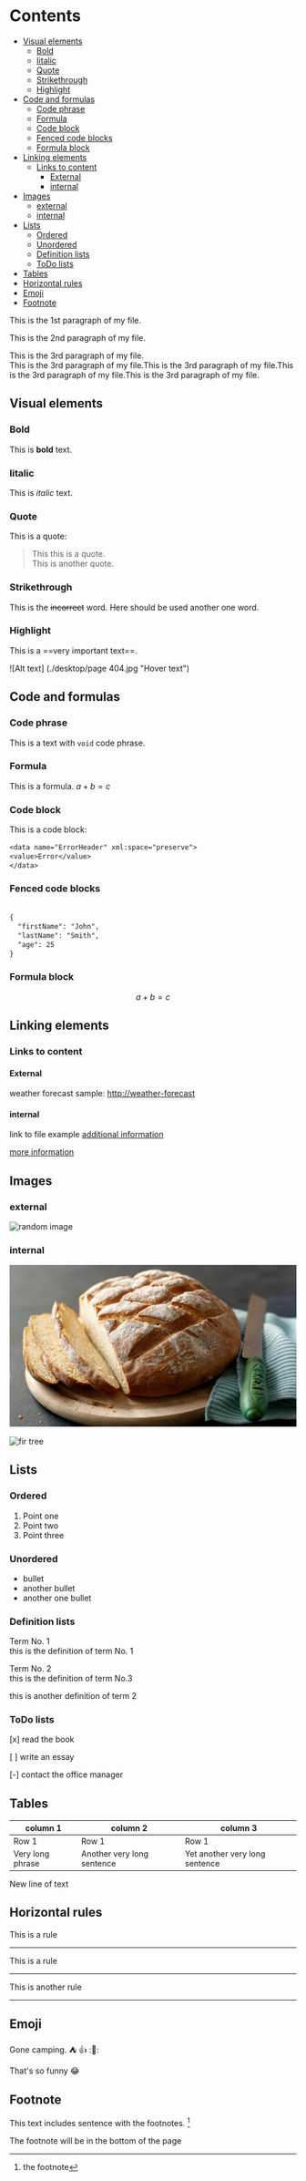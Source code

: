 # Contents <!-- omit in toc -->

- [Visual elements](#visual-elements)
  - [Bold](#bold)
  - [Iitalic](#iitalic)
  - [Quote](#quote)
  - [Strikethrough](#strikethrough)
  - [Highlight](#highlight)
- [Code and formulas](#code-and-formulas)
  - [Code phrase](#code-phrase)
  - [Formula](#formula)
  - [Code block](#code-block)
  - [Fenced code blocks](#fenced-code-blocks)
  - [Formula block](#formula-block)
- [Linking elements](#linking-elements)
  - [Links to content](#links-to-content)
    - [External](#external)
    - [internal](#internal)
- [Images](#images)
  - [external](#external-1)
  - [internal](#internal-1)
- [Lists](#lists)
  - [Ordered](#ordered)
  - [Unordered](#unordered)
  - [Definition lists](#definition-lists)
  - [ToDo lists](#todo-lists)
- [Tables](#tables)
- [Horizontal rules](#horizontal-rules)
- [Emoji](#emoji)
- [Footnote](#footnote)


This is the 1st paragraph of my file.

This is the 2nd paragraph of my file.

This is the 3rd paragraph of my file.  
This is the 3rd paragraph of my file.This is the 3rd paragraph of my file.This is the 3rd paragraph of my file.This is the 3rd paragraph of my file.

## Visual elements

### Bold

This is **bold** text.

### Iitalic

This is *italic* text.

### Quote

This is a quote:
> This this is a quote.  
> This is another quote.

### Strikethrough

This is the ~~incorrect~~ word. Here should be used another one word.

### Highlight

This is a ==very important text==.

![Alt text] (./desktop/page 404.jpg "Hover text")

## Code and formulas

### Code phrase

This is a text with `void` code phrase.

### Formula

This is a formula. $a+b=c$

### Code block

This is a code block:
```
<data name="ErrorHeader" xml:space="preserve">
<value>Error</value>
</data>
```

### Fenced code blocks

~~~

{
  "firstName": "John",
  "lastName": "Smith",
  "age": 25
}

~~~

### Formula block

$$
a+b=c
$$

## Linking elements

### Links to content

#### External

weather forecast sample: [http://weather-forecast](http://meteo.pl)

#### internal

link to file example [additional information](reference.md)

[more information](reference.md)

## Images

### external

![random image](https://picsum.photos/200)

### internal

![bread](bread.jfif "Bread")

![fir tree](../markdown-exercise/IMG_20211216_140547.jpg)

## Lists

### Ordered

1. Point one
2. Point two
3. Point three

### Unordered

* bullet
* another bullet
* another one bullet
  
### Definition lists

Term No. 1  
this is the definition of term No. 1

Term No. 2  
this is the definition of term No.3  

this is another definition of term 2

### ToDo lists

[x] read the book

[ ] write an essay

[-] contact the office manager

## Tables

 | column 1         | column 2                   | column 3                       |
 | ---------------- | -------------------------- | ------------------------------ |
 | Row 1            | Row 1                      | Row 1                          |
 | Very long phrase | Another very long sentence | Yet another very long sentence |

New line of text

## Horizontal rules

This is a rule

***

This is a rule

---

This is another rule

___

## Emoji

Gone camping. :tent: :+1: :👻:

That's so funny :joy:

## Footnote

This text includes sentence with the footnotes. [^1]

The footnote will be in the bottom of the page

[^1]: the footnote
